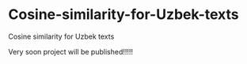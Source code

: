# Cosine-similarity-for-Uzbek-texts
Cosine similarity for Uzbek texts


Very soon project will be published!!!!!
